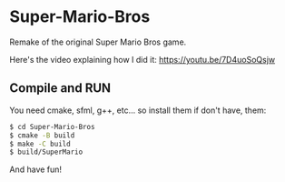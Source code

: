 # Super-Mario-Bros
Remake of the original Super Mario Bros game.

Here's the video explaining how I did it: https://youtu.be/7D4uoSoQsjw

## Compile and RUN

You need cmake, sfml, g++, etc... so install them if don't have, them:

```bash
$ cd Super-Mario-Bros
$ cmake -B build
$ make -C build
$ build/SuperMario
```

And have fun!

